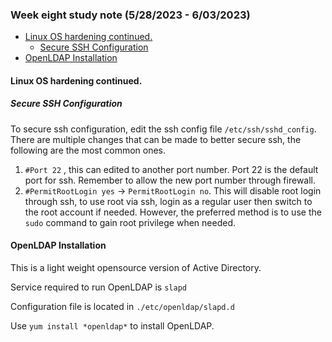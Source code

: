 ### Week eight study note (5/28/2023 - 6/03/2023)<!-- omit from toc -->
- [Linux OS hardening continued.](#linux-os-hardening-continued)
  - [Secure SSH Configuration](#secure-ssh-configuration)
- [OpenLDAP Installation](#openldap-installation)

#### Linux OS hardening continued.
##### Secure SSH Configuration
To secure ssh configuration, edit the ssh config file `/etc/ssh/sshd_config`. There are multiple changes that can be made to better secure ssh, the following are the most common ones.

1. `#Port 22` , this can edited to another port number. Port 22 is the default port for ssh. Remember to allow the new port number through firewall.
2. `#PermitRootLogin yes` &rarr; `PermitRootLogin no`. This will disable root login through ssh, to use root via ssh, login as a regular user then switch to the root account if needed. However, the preferred method is to use the `sudo` command to gain root privilege when needed.

#### OpenLDAP Installation
This is a light weight opensource version of Active Directory.

Service required to run OpenLDAP is `slapd`

Configuration file is located in `./etc/openldap/slapd.d`

Use `yum install *openldap*` to install OpenLDAP.

